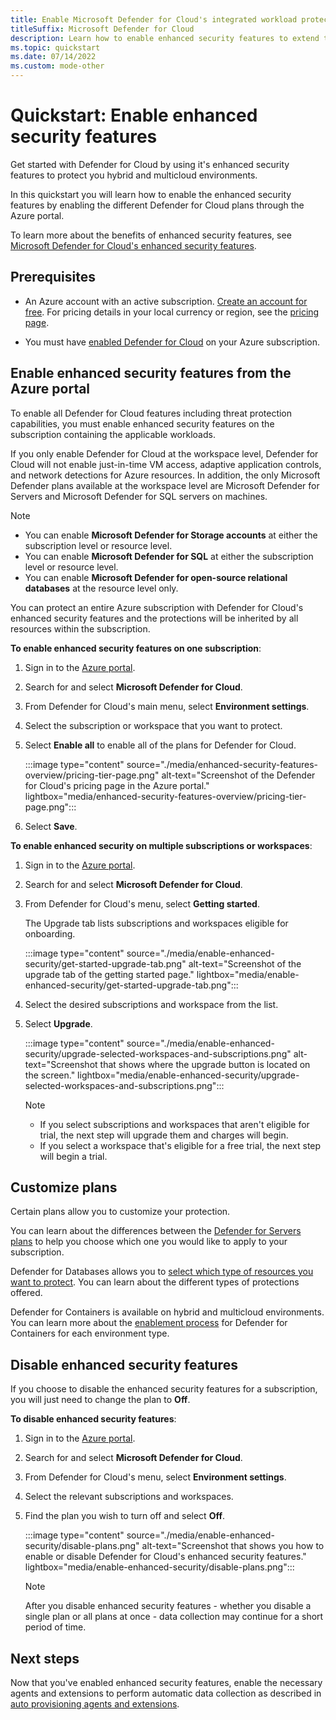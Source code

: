 ```yaml
---
title: Enable Microsoft Defender for Cloud's integrated workload protections
titleSuffix: Microsoft Defender for Cloud
description: Learn how to enable enhanced security features to extend the protections of Microsoft Defender for Cloud to your hybrid and multicloud resources
ms.topic: quickstart
ms.date: 07/14/2022
ms.custom: mode-other
---
```


# Quickstart: Enable enhanced security features

Get started with Defender for Cloud by using it's enhanced security features to protect you hybrid and multicloud environments.

In this quickstart you will learn how to enable the enhanced security features by enabling the different Defender for Cloud plans through the Azure portal.

To learn more about the benefits of enhanced security features, see [Microsoft Defender for Cloud's enhanced security features](enhanced-security-features-overview.md).

## Prerequisites

- An Azure account with an active subscription. [Create an account for free](https://azure.microsoft.com/free/?WT.mc_id=A261C142F). For pricing details in your local currency or region, see the [pricing page](https://azure.microsoft.com/pricing/details/defender-for-cloud/).

- You must have [enabled Defender for Cloud](get-started.md) on your Azure subscription. 

## Enable enhanced security features from the Azure portal

To enable all Defender for Cloud features including threat protection capabilities, you must enable enhanced security features on the subscription containing the applicable workloads. 

If you only enable Defender for Cloud at the workspace level, Defender for Cloud will not enable just-in-time VM access, adaptive application controls, and network detections for Azure resources. In addition, the only Microsoft Defender plans available at the workspace level are Microsoft Defender for Servers and Microsoft Defender for SQL servers on machines.

> [!NOTE]
> - You can enable **Microsoft Defender for Storage accounts** at either the subscription level or resource level.
> - You can enable **Microsoft Defender for SQL** at either the subscription level or resource level.
> - You can enable **Microsoft Defender for open-source relational databases** at the resource level only.

You can protect an entire Azure subscription with Defender for Cloud's enhanced security features and the protections will be inherited by all resources within the subscription.

**To enable enhanced security features on one subscription**:

1. Sign in to the [Azure portal](https://portal.azure.com).

1. Search for and select **Microsoft Defender for Cloud**.

1. From Defender for Cloud's main menu, select **Environment settings**.
    
1. Select the subscription or workspace that you want to protect.
    
1. Select **Enable all** to enable all of the plans for Defender for Cloud.

    :::image type="content" source="./media/enhanced-security-features-overview/pricing-tier-page.png" alt-text="Screenshot of the Defender for Cloud's pricing page in the Azure portal." lightbox="media/enhanced-security-features-overview/pricing-tier-page.png":::
    
1. Select **Save**.

**To enable enhanced security on multiple subscriptions or workspaces**:

1. Sign in to the [Azure portal](https://portal.azure.com).

1. Search for and select **Microsoft Defender for Cloud**.

1. From Defender for Cloud's menu, select **Getting started**.

    The Upgrade tab lists subscriptions and workspaces eligible for onboarding.

    :::image type="content" source="./media/enable-enhanced-security/get-started-upgrade-tab.png" alt-text="Screenshot of the upgrade tab of the getting started page." lightbox="media/enable-enhanced-security/get-started-upgrade-tab.png"::: 

1. Select the desired subscriptions and workspace from the list.

1. Select **Upgrade**.

    :::image type="content" source="./media/enable-enhanced-security/upgrade-selected-workspaces-and-subscriptions.png" alt-text="Screenshot that shows where the upgrade button is located on the screen." lightbox="media/enable-enhanced-security/upgrade-selected-workspaces-and-subscriptions.png":::

    > [!NOTE]
    > - If you select subscriptions and workspaces that aren't eligible for trial, the next step will upgrade them and charges will begin.
    > - If you select a workspace that's eligible for a free trial, the next step will begin a trial.   

## Customize plans

Certain plans allow you to customize your protection.

You can learn about the differences between the [Defender for Servers plans](defender-for-servers-introduction.md#defender-for-server-plans) to help you choose which one you would like to apply to your subscription.

Defender for Databases allows you to [select which type of resources you want to protect](quickstart-enable-database-protections.md). You can learn about the different types of protections offered.

Defender for Containers is available on hybrid and multicloud environments. You can learn more about the [enablement process](defender-for-containers-enable.md) for Defender for Containers for each environment type.

## Disable enhanced security features

If you choose to disable the enhanced security features for a subscription, you will just need to change the plan to **Off**.
 
**To disable enhanced security features**:

1. Sign in to the [Azure portal](https://portal.azure.com).

1. Search for and select **Microsoft Defender for Cloud**.

1. From Defender for Cloud's menu, select **Environment settings**.

1. Select the relevant subscriptions and workspaces.

1. Find the plan you wish to turn off and select **Off**.

    :::image type="content" source="./media/enable-enhanced-security/disable-plans.png" alt-text="Screenshot that shows you how to enable or disable Defender for Cloud's enhanced security features." lightbox="media/enable-enhanced-security/disable-plans.png":::

    > [!NOTE]
    > After you disable enhanced security features - whether you disable a single plan or all plans at once - data collection may continue for a short period of time. 

## Next steps

Now that you've enabled enhanced security features, enable the necessary agents and extensions to perform automatic data collection as described in [auto provisioning agents and extensions](enable-data-collection.md).
